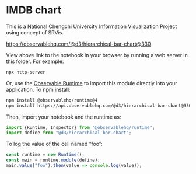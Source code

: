 # IMDB chart

This is a National Chengchi Univercity Information Visualization Project using concept of SRVis.

https://observablehq.com/@d3/hierarchical-bar-chart@330

View above link to the notebook in your browser by running a web server in this folder. For example:

~~~sh
npx http-server
~~~

Or, use the [Observable Runtime](https://github.com/observablehq/runtime) to
import this module directly into your application. To npm install:

~~~sh
npm install @observablehq/runtime@4
npm install https://api.observablehq.com/@d3/hierarchical-bar-chart@330.tgz?v=3
~~~

Then, import your notebook and the runtime as:

~~~js
import {Runtime, Inspector} from "@observablehq/runtime";
import define from "@d3/hierarchical-bar-chart";
~~~

To log the value of the cell named “foo”:

~~~js
const runtime = new Runtime();
const main = runtime.module(define);
main.value("foo").then(value => console.log(value));
~~~
